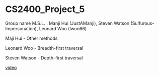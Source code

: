 # CS2400_Project_5
Group name M.S.L. : Manji Hui (JustAManji), Steven Watson (Sulfurous-Impersonation), Leonard Woo (lwoo66)

Maji Hui - Other methods

Leonard Woo - Breadth-first traversal

Steven Watson - Depth-first traversal

[video](https://youtu.be/t4wohfG1x_E)
